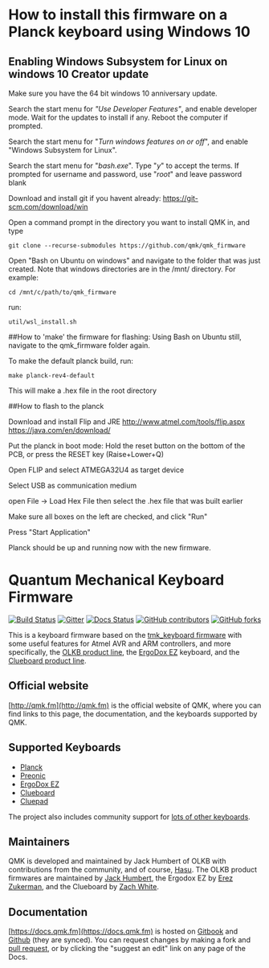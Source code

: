 # How to install this firmware on a Planck keyboard using Windows 10

## Enabling Windows Subsystem for Linux on windows 10 Creator update

Make sure you have the 64 bit windows 10 anniversary update.

Search the start menu for *"Use Developer Features"*, and enable developer mode. Wait for the updates to install if any. Reboot the computer if prompted.

Search the start menu for "*Turn windows features on or off*", and enable "Windows Subsystem for Linux".

Search the start menu for "*bash.exe*".  Type "*y*" to accept the terms. If prompted for username and password, use "*root*" and leave password blank

Download and install git if you havent already: https://git-scm.com/download/win

Open a command prompt in the directory you want to install QMK in, and type

    git clone --recurse-submodules https://github.com/qmk/qmk_firmware

Open "Bash on Ubuntu on windows" and navigate to the folder that was just created. Note that windows directories are in the /mnt/ directory. For example:
			

    cd /mnt/c/path/to/qmk_firmware

run:
		

    util/wsl_install.sh

##How to 'make' the firmware for flashing:
Using Bash on Ubuntu still, navigate to the qmk_firmware folder again.

To make the default planck build, run:
			

    make planck-rev4-default

This will make a .hex file in the root directory

##How to flash to the planck
		
Download and install Flip and JRE
			http://www.atmel.com/tools/flip.aspx
			https://java.com/en/download/

Put the planck in boot mode: Hold the reset button on the bottom of the PCB, or press the RESET key (Raise+Lower+Q)

Open FLIP and select ATMEGA32U4 as target device

Select USB as communication medium

open File → Load Hex File  then select the .hex file that was built earlier

Make sure all boxes on the left are checked, and click "Run"

Press "Start Application"

Planck should be up and running now with the new firmware.


# Quantum Mechanical Keyboard Firmware

[![Build Status](https://travis-ci.org/qmk/qmk_firmware.svg?branch=master)](https://travis-ci.org/qmk/qmk_firmware)
[![Gitter](https://img.shields.io/gitter/room/qmk/qmk_firmware.js.svg)](https://gitter.im/qmk/qmk_firmware)
[![Docs Status](https://img.shields.io/badge/docs-ready-orange.svg)](https://docs.qmk.fm)
[![GitHub contributors](https://img.shields.io/github/contributors/qmk/qmk_firmware.svg)](https://github.com/qmk/qmk_firmware/pulse/monthly)
[![GitHub forks](https://img.shields.io/github/forks/qmk/qmk_firmware.svg?style=social&label=Fork)](https://github.com/qmk/qmk_firmware/)

This is a keyboard firmware based on the [tmk\_keyboard firmware](http://github.com/tmk/tmk_keyboard) with some useful features for Atmel AVR and ARM controllers, and more specifically, the [OLKB product line](http://olkb.com), the [ErgoDox EZ](http://www.ergodox-ez.com) keyboard, and the [Clueboard product line](http://clueboard.co/).

## Official website

[http://qmk.fm](http://qmk.fm) is the official website of QMK, where you can find links to this page, the documentation, and the keyboards supported by QMK.

## Supported Keyboards

* [Planck](/keyboards/planck/)
* [Preonic](/keyboards/preonic/)
* [ErgoDox EZ](/keyboards/ergodox/)
* [Clueboard](/keyboards/clueboard/)
* [Cluepad](/keyboards/cluepad/)

The project also includes community support for [lots of other keyboards](/keyboards/).

## Maintainers

QMK is developed and maintained by Jack Humbert of OLKB with contributions from the community, and of course, [Hasu](https://github.com/tmk). The OLKB product firmwares are maintained by [Jack Humbert](https://github.com/jackhumbert), the Ergodox EZ by [Erez Zukerman](https://github.com/ezuk), and the Clueboard by [Zach White](https://github.com/skullydazed).

## Documentation

[https://docs.qmk.fm](https://docs.qmk.fm) is hosted on [Gitbook](https://www.gitbook.com/book/qmk/firmware/details) and [Github](/docs/) (they are synced). You can request changes by making a fork and [pull request](https://github.com/qmk/qmk_firmware/pulls), or by clicking the "suggest an edit" link on any page of the Docs.
